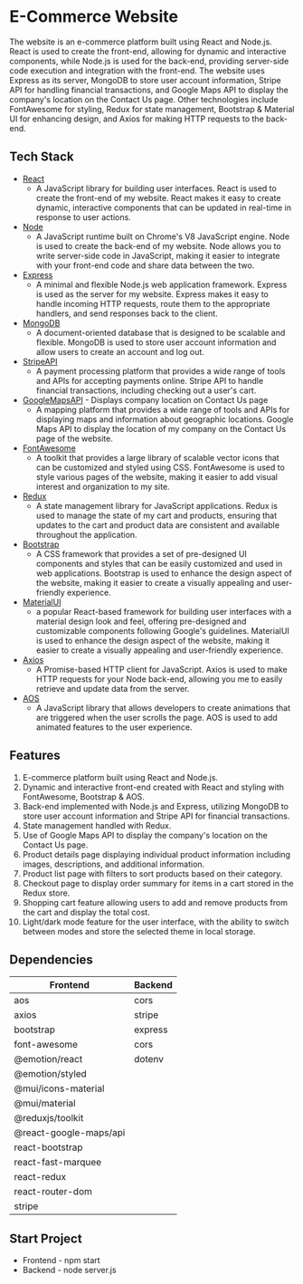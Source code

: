 # E-Commerce Website

The website is an e-commerce platform built using React and Node.js. React is used to create the front-end, allowing for dynamic and interactive components, while Node.js is used for the back-end, providing server-side code execution and integration with the front-end. The website uses Express as its server, MongoDB to store user account information, Stripe API for handling financial transactions, and Google Maps API to display the company's location on the Contact Us page. Other technologies include FontAwesome for styling, Redux for state management, Bootstrap & Material UI for enhancing design, and Axios for making HTTP requests to the back-end.


## Tech Stack

* [React](https://reactjs.org/) 
    * A JavaScript library for building user interfaces. React is used to create the front-end of my website. React makes it easy to 
        create dynamic, interactive components that can be updated in real-time in response to user actions.
* [Node](https://nodejs.org/)
    * A JavaScript runtime built on Chrome's V8 JavaScript engine. Node is used to create the back-end of my website. Node allows you to
        write server-side code in JavaScript, making it easier to integrate with your front-end code and share data between the two.
* [Express](https://expressjs.com/)
    * A minimal and flexible Node.js web application framework. Express is used as the server for my website. Express makes it easy to
        handle incoming HTTP requests, route them to the appropriate handlers, and send responses back to the client.
* [MongoDB](https://www.mongodb.com/)
    * A document-oriented database that is designed to be scalable and flexible. MongoDB is used to store user account information and allow
        users to create an account and log out.
* [StripeAPI](https://stripe.com/)
    * A payment processing platform that provides a wide range of tools and APIs for accepting payments online. Stripe API to handle
        financial transactions, including checking out a user's cart.
* [GoogleMapsAPI](https://developers.google.com/maps) - Displays company location on Contact Us page
    * A mapping platform that provides a wide range of tools and APIs for displaying maps and information about geographic locations. Google
        Maps API to display the location of my company on the Contact Us page of the website.
* [FontAwesome](https://fontawesome.com/)
    * A toolkit that provides a large library of scalable vector icons that can be customized and styled using CSS. FontAwesome is used to
        style various pages of the website, making it easier to add visual interest and organization to my site.
* [Redux](https://redux.js.org/)
    * A state management library for JavaScript applications. Redux is used to manage the state of my cart and products, ensuring that
        updates to the cart and product data are consistent and available throughout the application.
* [Bootstrap](https://getbootstrap.com/)
    * A CSS framework that provides a set of pre-designed UI components and styles that can be easily customized and used in web
        applications. Bootstrap is used to enhance the design aspect of the website, making it easier to create a visually appealing and user-friendly experience.
* [MaterialUI](https://mui.com)
    * a popular React-based framework for building user interfaces with a material design look and feel, offering pre-designed and
        customizable components following Google's guidelines. MaterialUI is used to enhance the design aspect of the website, making 
        it easier to create a visually appealing and user-friendly experience.
* [Axios](https://axios-http.com/)
    * A Promise-based HTTP client for JavaScript. Axios is used to make HTTP requests for your Node back-end, allowing you me to easily
        retrieve and update data from the server.
* [AOS](https://michalsnik.github.io/aos/)
    * A JavaScript library that allows developers to create animations that are triggered when the user scrolls the page. AOS is used to
        add animated features to the user experience.



## Features

1. E-commerce platform built using React and Node.js.
2. Dynamic and interactive front-end created with React and styling with FontAwesome, Bootstrap & AOS.
3. Back-end implemented with Node.js and Express, utilizing MongoDB to store user account information and Stripe API for financial transactions.
4. State management handled with Redux.
5. Use of Google Maps API to display the company's location on the Contact Us page.
6. Product details page displaying individual product information including images, descriptions, and additional information.
7. Product list page with filters to sort products based on their category.
8. Checkout page to display order summary for items in a cart stored in the Redux store.
9. Shopping cart feature allowing users to add and remove products from the cart and display the total cost.
10. Light/dark mode feature for the user interface, with the ability to switch between modes and store the selected theme in local storage.


## Dependencies


|    Frontend   |    Backend    |
| ------------- | ------------- |
|      aos     | cors   |
|   axios      | stripe    |
|   bootstrap  | express  |
| font-awesome | cors    |
| @emotion/react | dotenv   |
| @emotion/styled |      |
| @mui/icons-material |      |
| @mui/material|    |
| @reduxjs/toolkit|     |
| @react-google-maps/api|     |
| react-bootstrap  |     |
| react-fast-marquee |    |
| react-redux |     |
| react-router-dom |     |
| stripe |     |



## Start Project

 * Frontend - npm start
 * Backend - node server.js
